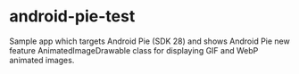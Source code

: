 # android-pie-test


Sample app which targets Android Pie (SDK 28) and shows Android Pie new feature AnimatedImageDrawable class for displaying GIF and WebP animated images. 



